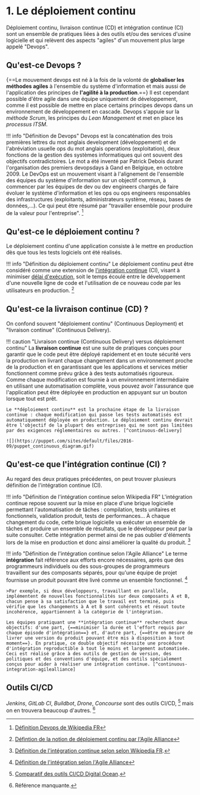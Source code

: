 # 1. Le déploiement continu

Déploiement continu, livraison continue (CD) et intégration continue (CI) sont un ensemble de pratiques liées à des outils et/ou des services d'usine logicielle et qui relèvent des aspects "agiles" d'un mouvement plus large appelé "Devops".

## Qu'est-ce Devops ?

{==Le mouvement devops est né à la fois de la volonté de **globaliser les méthodes agiles** à l'ensemble du système d'information et mais aussi de l'application des principes de **l'agilité à la production**.==} Il est cependant possible d'être agile dans une équipe uniquement de développement, comme il est possible de mettre en place certains principes devops dans un environnement de développement en cascade. Devops s'appuie sur la _méthode Scrum_, les principes du _Lean Management_ et met en place les _processus ITSM_.

!!! info "Définition de Devops"
    Devops est la concaténation des trois premières lettres du mot anglais development (développement) et de l'abréviation usuelle ops du mot anglais operations (exploitation), deux fonctions de la gestion des systèmes informatiques qui ont souvent des objectifs contradictoires. Le mot a été inventé par Patrick Debois durant l'organisation des premiers devopsdays à Gand en Belgique, en octobre 2009. Le DevOps est un mouvement visant à l'alignement de l'ensemble des équipes du système d'information sur un objectif commun, à commencer par les équipes de dev ou dev engineers chargés de faire évoluer le système d'information et les ops ou ops engineers responsables des infrastructures (exploitants, administrateurs système, réseau, bases de données,...). Ce qui peut être résumé par "travailler ensemble pour produire de la valeur pour l'entreprise". [^devops-wikipedia]

[^devops-wikipedia]: [Définition Devops de Wikipedia FR](https://fr.wikipedia.org/wiki/Devops)

## Qu'est-ce le déploiement continu ?

Le déploiement continu d'une application consiste à le mettre en production dès que tous les tests logiciels ont été réalisés.

!!! info "Définition du déploiement continu"
    Le déploiement continu peut être considéré comme une extension de [l'intégration continue](https://www.agilealliance.org/glossary/continuous-integration/) (CI), visant à minimiser [délai d'exécution](https://www.agilealliance.org/glossary/lead-time/), soit le temps écoulé entre le développement d'une nouvelle ligne de code et l'utilisation de ce nouveau code par les utilisateurs en production. [^continuous-deployment]

[^continuous-deployment]: [Défintion de la notion de déploiement continu par l'Agile Alliance](https://www.agilealliance.org/glossary/continuous-deployment/)

## Qu'est-ce la livraison continue (CD) ?

On confond souvent "déploiement continu" (Continuous Deployment) et "livraison continue" (Continuous Delivery).

!!! caution "Livraison continue (Continuous Delivery) versus déploiement continu"
    La **livraison continue** est une suite de pratiques conçues pour garantir que le code peut être déployé rapidement et en toute sécurité vers la production en livrant chaque changement dans un environnement proche de la production et en garantissant que les applications et services métier fonctionnent comme prévu grâce à des tests automatisés rigoureux. Comme chaque modification est fournie à un environnement intermédiaire en utilisant une automatisation complète, vous pouvez avoir l'assurance que l'application peut être déployée en production en appuyant sur un bouton lorsque tout est prêt.

    Le **déploiement continu** est la prochaine étape de la livraison continue : chaque modification qui passe les tests automatisés est automatiquement déployée en production. Le déploiement continu devrait être l'objectif de la plupart des entreprises qui ne sont pas limitées par des exigences réglementaires ou autres. [^continuous-delivery]

    ![](https://puppet.com/sites/default/files/2016-09/puppet_continuous_diagram.gif)

[^continuous-delivery]: [Puppet blog Continuous Delivery Vs. Continuous Deployment: What's the Diff?](https://puppet.com/blog/continuous-delivery-vs-continuous-deployment-what-s-diff).

## Qu'est-ce que l'intégration continue (CI) ?

Au regard des deux pratiques précédentes, on peut trouver plusieurs définition de l'intégration continue (CI).

!!! info "Définition de l'intégration continue selon Wikipedia FR"
    L'intégration continue repose souvent sur la mise en place d'une brique logicielle permettant l'automatisation de tâches : compilation, tests unitaires et fonctionnels, validation produit, tests de performances… À chaque changement du code, cette brique logicielle va exécuter un ensemble de tâches et produire un ensemble de résultats, que le développeur peut par la suite consulter. Cette intégration permet ainsi de ne pas oublier d'éléments lors de la mise en production et donc ainsi améliorer la qualité du produit. [^continuous-integration-wikipediafr]

[^continuous-integration-wikipediafr]: [Définition de l'intégration continue selon selon Wikipedia FR](https://fr.wikipedia.org/wiki/Int%C3%A9gration_continue).

!!! info "Définition de l'intégration continue selon l'Agile Alliance"
    Le terme **intégration** fait référence aux efforts encore nécessaires, après que des programmeurs individuels ou des sous-groupes de programmeurs travaillent sur des composants séparés, pour qu'une équipe de projet fournisse un produit pouvant être livré comme un ensemble fonctionnel. [^integration-agilealliance]

    >Par exemple, si deux développeurs, travaillant en parallèle, implémentent de nouvelles fonctionnalités sur deux composants A et B, chacun pense à sa satisfaction que le travail est terminé, puis vérifie que les changements à A et B sont cohérents et résout toute incohérence, appartiennent à la catégorie de l'intégration.

    Les équipes pratiquant une **intégration continue** recherchent deux objectifs: d'une part, {==minimiser la durée et l'effort requis par chaque épisode d'intégration==} et, d'autre part, {==être en mesure de livrer une version du produit pouvant être mis à disposition à tout moment==}. En pratique, ce double objectif nécessite une procédure d'intégration reproductible à tout le moins et largement automatisée. Ceci est réalisé grâce à des outils de gestion de version, des politiques et des conventions d'équipe, et des outils spécialement conçus pour aider à réaliser une intégration continue. [^continuous-integration-agilealliance]

[^integration-agilealliance]: [Définition de l'intégration selon l'Agile Alliance](https://www.agilealliance.org/glossary/integration/)

[^continuous-integration-agilealliance]: [Définition de l'intégration continue selon l'Agile Alliance](https://www.agilealliance.org/glossary/continuous-integration/).

## Outils CI/CD

_Jenkins_, _GitLab CI_, _Buildbot_, _Drone_, _Concourse_ sont des outils CI/CD, [^cicd-tools-1] mais on en trouvera beaucoup d'autres. [^Référence manquante]

[^cicd-tools-1]: [Comparatif des outils CI/CD Digital Ocean](https://www.digitalocean.com/community/tutorials/ci-cd-tools-comparison-jenkins-gitlab-ci-buildbot-drone-and-concourse).

[^Référence manquante]: Référence manquante.
